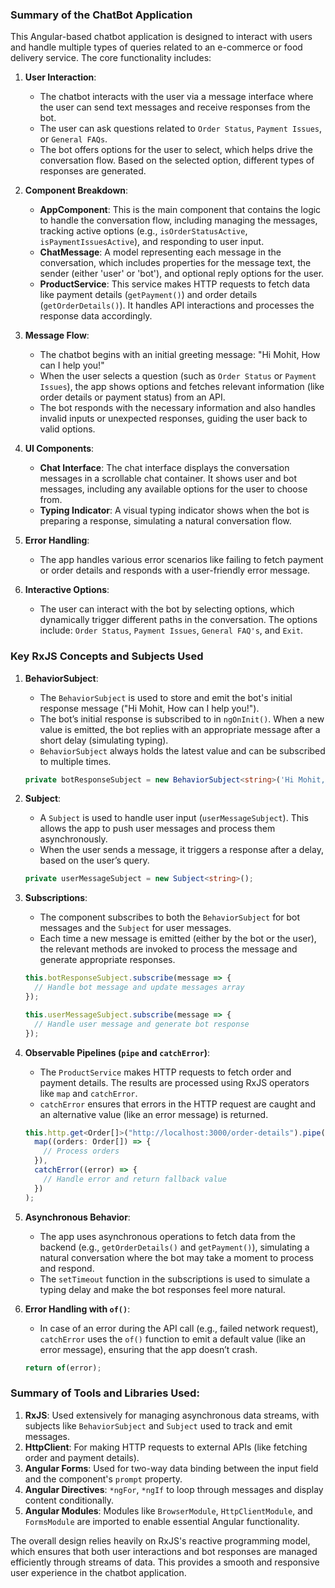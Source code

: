 ### Summary of the ChatBot Application

This Angular-based chatbot application is designed to interact with users and handle multiple types of queries related to an e-commerce or food delivery service. The core functionality includes:

1. **User Interaction**: 
   - The chatbot interacts with the user via a message interface where the user can send text messages and receive responses from the bot.
   - The user can ask questions related to `Order Status`, `Payment Issues`, or `General FAQs`.
   - The bot offers options for the user to select, which helps drive the conversation flow. Based on the selected option, different types of responses are generated.

2. **Component Breakdown**:
   - **AppComponent**: This is the main component that contains the logic to handle the conversation flow, including managing the messages, tracking active options (e.g., `isOrderStatusActive`, `isPaymentIssuesActive`), and responding to user input.
   - **ChatMessage**: A model representing each message in the conversation, which includes properties for the message text, the sender (either 'user' or 'bot'), and optional reply options for the user.
   - **ProductService**: This service makes HTTP requests to fetch data like payment details (`getPayment()`) and order details (`getOrderDetails()`). It handles API interactions and processes the response data accordingly.

3. **Message Flow**:
   - The chatbot begins with an initial greeting message: "Hi Mohit, How can I help you!"
   - When the user selects a question (such as `Order Status` or `Payment Issues`), the app shows options and fetches relevant information (like order details or payment status) from an API.
   - The bot responds with the necessary information and also handles invalid inputs or unexpected responses, guiding the user back to valid options.

4. **UI Components**:
   - **Chat Interface**: The chat interface displays the conversation messages in a scrollable chat container. It shows user and bot messages, including any available options for the user to choose from.
   - **Typing Indicator**: A visual typing indicator shows when the bot is preparing a response, simulating a natural conversation flow.

5. **Error Handling**: 
   - The app handles various error scenarios like failing to fetch payment or order details and responds with a user-friendly error message.

6. **Interactive Options**:
   - The user can interact with the bot by selecting options, which dynamically trigger different paths in the conversation. The options include: `Order Status`, `Payment Issues`, `General FAQ's`, and `Exit`.

### Key RxJS Concepts and Subjects Used

1. **BehaviorSubject**:
   - The `BehaviorSubject` is used to store and emit the bot's initial response message ("Hi Mohit, How can I help you!").
   - The bot’s initial response is subscribed to in `ngOnInit()`. When a new value is emitted, the bot replies with an appropriate message after a short delay (simulating typing).
   - `BehaviorSubject` always holds the latest value and can be subscribed to multiple times.

   ```typescript
   private botResponseSubject = new BehaviorSubject<string>('Hi Mohit, How can I help you!');
   ```

2. **Subject**:
   - A `Subject` is used to handle user input (`userMessageSubject`). This allows the app to push user messages and process them asynchronously. 
   - When the user sends a message, it triggers a response after a delay, based on the user’s query.

   ```typescript
   private userMessageSubject = new Subject<string>();
   ```

3. **Subscriptions**:
   - The component subscribes to both the `BehaviorSubject` for bot messages and the `Subject` for user messages.
   - Each time a new message is emitted (either by the bot or the user), the relevant methods are invoked to process the message and generate appropriate responses.
   
   ```typescript
   this.botResponseSubject.subscribe(message => {
     // Handle bot message and update messages array
   });

   this.userMessageSubject.subscribe(message => {
     // Handle user message and generate bot response
   });
   ```

4. **Observable Pipelines (`pipe` and `catchError`)**:
   - The `ProductService` makes HTTP requests to fetch order and payment details. The results are processed using RxJS operators like `map` and `catchError`.
   - `catchError` ensures that errors in the HTTP request are caught and an alternative value (like an error message) is returned.

   ```typescript
   this.http.get<Order[]>("http://localhost:3000/order-details").pipe(
     map((orders: Order[]) => {
       // Process orders
     }),
     catchError((error) => {
       // Handle error and return fallback value
     })
   );
   ```

5. **Asynchronous Behavior**:
   - The app uses asynchronous operations to fetch data from the backend (e.g., `getOrderDetails()` and `getPayment()`), simulating a natural conversation where the bot may take a moment to process and respond.
   - The `setTimeout` function in the subscriptions is used to simulate a typing delay and make the bot responses feel more natural.

6. **Error Handling with `of()`**:
   - In case of an error during the API call (e.g., failed network request), `catchError` uses the `of()` function to emit a default value (like an error message), ensuring that the app doesn’t crash.

   ```typescript
   return of(error);
   ```

### Summary of Tools and Libraries Used:
1. **RxJS**: Used extensively for managing asynchronous data streams, with subjects like `BehaviorSubject` and `Subject` used to track and emit messages.
2. **HttpClient**: For making HTTP requests to external APIs (like fetching order and payment details).
3. **Angular Forms**: Used for two-way data binding between the input field and the component's `prompt` property.
4. **Angular Directives**: `*ngFor`, `*ngIf` to loop through messages and display content conditionally.
5. **Angular Modules**: Modules like `BrowserModule`, `HttpClientModule`, and `FormsModule` are imported to enable essential Angular functionality.

The overall design relies heavily on RxJS's reactive programming model, which ensures that both user interactions and bot responses are managed efficiently through streams of data. This provides a smooth and responsive user experience in the chatbot application.
